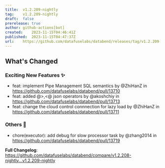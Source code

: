 ```yaml
---
title:	v1.2.209-nightly
tag:	v1.2.209-nightly
draft:	false
prerelease:	true
author:	github-actions[bot]
created:	2023-11-15T04:46:41Z
published:	2023-11-15T04:47:37Z
url:	https://github.com/datafuselabs/databend/releases/tag/v1.2.209-nightly
---
```

<!-- Release notes generated using configuration in .github/release.yml at main -->

## What's Changed
### Exciting New Features ✨
* feat: implement Pipe Management SQL semantics by @ZhiHanZ in https://github.com/datafuselabs/databend/pull/13710
* feat: added @>,<@ json operators by @akoshchiy in https://github.com/datafuselabs/databend/pull/13713
* feat: change the cloud control connnection for lazy load by @ZhiHanZ in https://github.com/datafuselabs/databend/pull/13711
### Others 📒
* chore(executor): add debug for slow processor task by @zhang2014 in https://github.com/datafuselabs/databend/pull/13719


**Full Changelog**: https://github.com/datafuselabs/databend/compare/v1.2.208-nightly...v1.2.209-nightly
